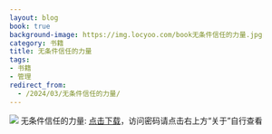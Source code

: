 ```yaml
---
layout: blog
book: true
background-image: https://img.locyoo.com/book无条件信任的力量.jpg
category: 书籍
title: 无条件信任的力量
tags:
- 书籍
- 管理
redirect_from:
  - /2024/03/无条件信任的力量/
---
```

![](https://img.locyoo.com/book无条件信任的力量.jpg)
无条件信任的力量: <a name = "ref1" href="https://url18.ctfile.com/f/50983618-1045048585-569295?p=3619">点击下载</a>，访问密码请点击右上方“关于”自行查看